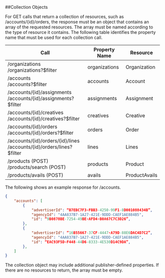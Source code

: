 ##Collection Objects

For GET calls that return a collection of resources, such as /accounts/{id}/orders, the response must be an object that contains an array of the requested resources. The array must be named according to the type of resource it contains. The following table identifies the property name that must be used for each collection call.

| Call                                                                      | Property Name | Resource      |
|---------------------------------------------------------------------------|---------------|---------------|
| /organizations <br> /organizations?$filter                                | organizations | Organization  |
| /accounts <br> /accounts?$filter                                          | accounts      | Account       |
| /accounts/{id}/assignments <br> /accounts/{id}/assignments?$filter        | assignments   | Assignment    |
| /accounts/{id}/creatives <br> /accounts/{id}/creatives?$filter            | creatives     | Creative      |
| /accounts/{id}/orders <br> /accounts/{id}/orders?$filter                  | orders        | Order         |
| /accounts/{id}/orders/{id}/lines <br> /accounts/{id}/orders/lines?$filter | lines         | Lines         |
| /products (POST) <br> /products/search (POST)                             | products      | Product       |
| /products/avails (POST)                                                   | avails        | ProductAvails |

The following shows an example response for /accounts.

```json
{
	"accounts": [
		{
			"advertiserId": “B7EBC7F3-FBB3-4250-99F1-8D001088434B”,
			"agencyId": "4AA837B7-1A27-421E-9DDD-CAEF1AE884B5",
			"id": “9B0878BE-7254-49BE-AFD4-B0A67C7C3D26”,
		},
		{
			"advertiserId": “16B55667-37CF-4447-A79D-88E6DAC4D7C2”,
			"agencyId": "4AA837B7-1A27-421E-9DDD-CAEF1AE884B5",
			"id": “EAC93F5D-F448-44D6-8333-4E530D14C9DA”,
		},
	]
}
```

The collection object may include additional publisher-defined properties.
If there are no resources to return, the array must be empty.
